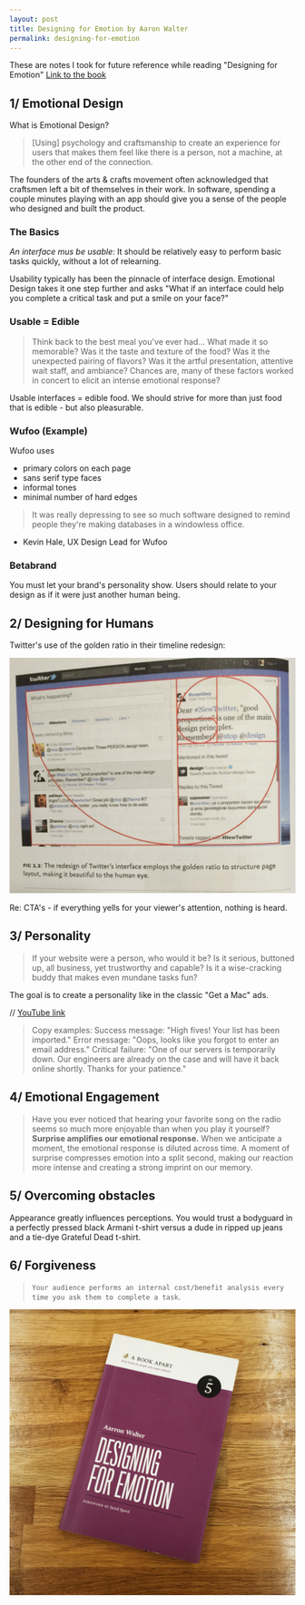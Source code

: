 ```yaml
---
layout: post
title: Designing for Emotion by Aaron Walter
permalink: designing-for-emotion
---
```

These are notes I took for future reference while reading "Designing for Emotion" [Link to the book](http://abookapart.com/products/designing-for-emotion)

<!-- more -->

## 1/ Emotional Design

What is Emotional Design?

> [Using] psychology and craftsmanship to create an experience for users that makes them feel like there is a person, not a machine, at the other end of the connection.

The founders of the arts & crafts movement often acknowledged that craftsmen left a bit of themselves in their work. In software, spending a couple minutes playing with an app should give you a sense of the people who designed and built the product.

### The Basics

_An interface mus be usable_: It should be relatively easy to perform basic tasks quickly, without a lot of relearning.

Usability typically has been the pinnacle of interface design. Emotional Design takes it one step further and asks "What if an interface could help you complete a critical task and put a smile on your face?"

### Usable = Edible

> Think back to the best meal you've ever had... What made it so memorable? Was it the taste and texture of the food? Was it the unexpected pairing of flavors? Was it the artful presentation, attentive wait staff, and ambiance? Chances are, many of these factors worked in concert to elicit an intense emotional response?

Usable interfaces = edible food. We should strive for more than just food that is edible - but also pleasurable.

### Wufoo (Example)

Wufoo uses
- primary colors on each page
- sans serif type faces
- informal tones
- minimal number of hard edges

> It was really depressing to see so much software designed to remind people they're making databases in a windowless office.
- Kevin Hale, UX Design Lead for Wufoo

### Betabrand

You must let your brand's personality show. Users should relate to your design as if it were just another human being.

## 2/ Designing for Humans

Twitter's use of the golden ratio in their timeline redesign:

![Twitter's use of the golden ratio in their timeline redesign](/images/twitter-golden-ratio.png)

Re: CTA's - if everything yells for your viewer's attention, nothing is heard.

## 3/ Personality

> If your website were a person, who would it be? Is it serious, buttoned up, all business, yet trustworthy and capable? Is it a wise-cracking buddy that makes even mundane tasks fun?

The goal is to create a personality like in the classic "Get a Mac" ads.

// [YouTube link](https://www.youtube.com/watch?v=qfv6Ah_MVJU)

> Copy examples: Success message: "High fives! Your list has been imported." Error message: "Oops, looks like you forgot to enter an email address." Critical failure: "One of our servers is temporarily down. Our engineers are already on the case and will have it back online shortly. Thanks for your patience."

## 4/ Emotional Engagement

> Have you ever noticed that hearing your favorite song on the radio seems so much more enjoyable than when you play it yourself? **Surprise amplifies our emotional response.** When we anticipate a moment, the emotional response is diluted across time. A moment of surprise compresses emotion into a split second, making our reaction more intense and creating a strong imprint on our memory.

## 5/ Overcoming obstacles

Appearance greatly influences perceptions. You would trust a bodyguard in a perfectly pressed black Armani t-shirt versus a dude in ripped up jeans and a tie-dye Grateful Dead t-shirt.


## 6/ Forgiveness

> `Your audience performs an internal cost/benefit analysis every time you ask them to complete a task`.


![Designing for Emotion](/images/designing-for-emotion.jpg)